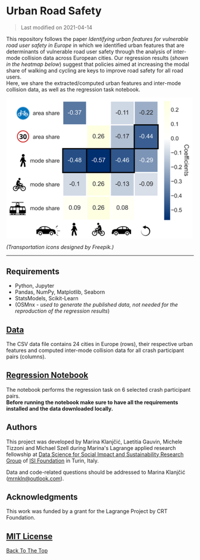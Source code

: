# Urban Road Safety 
> Last modified on 2021-04-14

This repository follows the paper *Identifying urban features for vulnerable road user safety in Europe* in which we identified urban features that are determinants of vulnerable road user safety through the analysis of inter-mode collision data across European cities. Our regression results (*shown in the heatmap below*) suggest that policies aimed at increasing the modal share of walking and cycling are keys to improve road safety for all road users. <br>
Here, we share the extracted/computed urban features and inter-mode collision data, as well as the regression task notebook.

<img src='https://github.com/klnmrn/urbanroadsafety/blob/main/figures/regression_heatmap.png' width="500" align="center"/>

*(Transportation icons designed by Freepik.)*

---
## Requirements
* Python, Jupyter
* Pandas, NumPy, Matplotlib, Seaborn
* StatsModels, Scikit-Learn
* (OSMnx - *used to generate the published data, not needed for the reproduction of the regression results*)

## [Data](https://github.com/klnmrn/urbanroadsafety/blob/main/data/urban_road_safety_data.csv)
The CSV data file contains 24 cities in Europe (rows), their respective urban features and computed inter-mode collision data for all crash participant pairs (columns).

## [Regression Notebook](https://github.com/klnmrn/urbanroadsafety/blob/main/urban-road-safety.ipynb)
The notebook performs the regression task on 6 selected crash participant pairs.<br>
**Before running the notebook make sure to have all the requirements installed and the data downloaded locally.**

## Authors
This project was developed by Marina Klanjčić, Laetitia Gauvin, Michele Tizzoni and Michael Szell during Marina's Lagrange applied research fellowship at [Data Science for Social Impact and Sustainability Research Group](https://isi.it/en/research/data-science-for-social-impact-and-sustainability) of [ISI Foundation](http://www.isi.it/en) in Turin, Italy. 

Data and code-related questions should be addressed to Marina Klanjčić (mrnkln@outlook.com).

## Acknowledgments 
This work was funded by a grant for the Lagrange Project by CRT Foundation.

## [MIT License](https://github.com/klnmrn/urbanroadsafety/blob/main/LICENSE)

[Back To The Top](#urban-road-safety)
